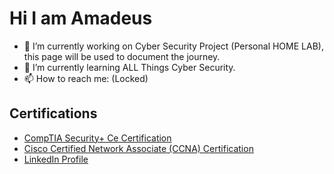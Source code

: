 # Hi I am Amadeus
- 🔭 I’m currently working on Cyber Security Project (Personal HOME LAB), this page will be used to document the journey.
- 🌱 I’m currently learning ALL Things Cyber Security.
- 📫 How to reach me: (Locked)
### <h2> Certifications </h2>
- [CompTIA Security+ Ce Certification](url)
- [Cisco Certified Network Associate (CCNA) Certification](url)
- [LinkedIn Profile](linkedin.com/in/alyatuu)
<!--
**karibueli/karibueli** is a ✨ _special_ ✨ repository because its `README.md` (this file) appears on your GitHub profile.



- ⚡ Fun fact: ...
-->

